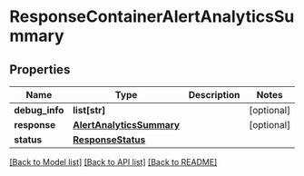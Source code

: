 # ResponseContainerAlertAnalyticsSummary

## Properties
Name | Type | Description | Notes
------------ | ------------- | ------------- | -------------
**debug_info** | **list[str]** |  | [optional] 
**response** | [**AlertAnalyticsSummary**](AlertAnalyticsSummary.md) |  | [optional] 
**status** | [**ResponseStatus**](ResponseStatus.md) |  | 

[[Back to Model list]](../README.md#documentation-for-models) [[Back to API list]](../README.md#documentation-for-api-endpoints) [[Back to README]](../README.md)


